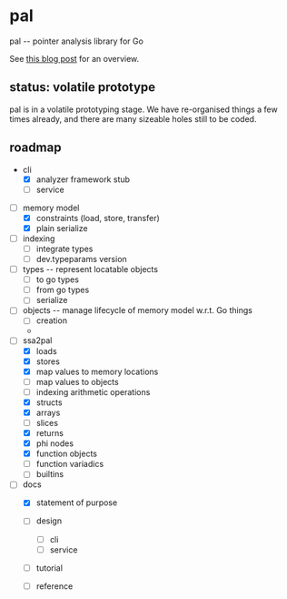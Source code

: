 # pal

pal -- pointer analysis library for Go

See [this blog post](https://go-air.github.io/blog/20210729-pal.html)
for an overview.

## status: volatile prototype

pal is in a volatile prototyping stage.  We have re-organised 
things a few times already, and there are many sizeable holes
still to be coded.

## roadmap

- cli
	- [x] analyzer framework stub
	- [ ] service
- [ ] memory model
	- [x] constraints (load, store, transfer)
	- [x] plain serialize
- [ ] indexing
	- [ ] integrate types
	- [ ] dev.typeparams version
- [ ] types -- represent locatable objects
	- [ ] to go types
	- [ ] from go types
	- [ ] serialize
- [ ] objects -- manage lifecycle of memory model w.r.t. Go things
	- [ ] creation
	- 
- [ ] ssa2pal
	- [x] loads
	- [x] stores
	- [x] map values to memory locations
	- [ ] map values to objects
	- [ ] indexing arithmetic operations
	- [x] structs
	- [x] arrays
	- [ ] slices
	- [x] returns
	- [x] phi nodes
	- [x] function objects
	- [ ] function variadics
	- [ ] builtins
- [ ] docs
	- [x] statement of purpose
	- [ ] design
		- [ ] cli
		- [ ] service
	- [ ] tutorial
	- [ ] reference






